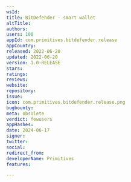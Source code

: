 ```yaml
---
wsId: 
title: BitDefender - smart wallet
altTitle: 
authors: 
users: 100
appId: com.primitives.bitdefender.release
appCountry: 
released: 2022-06-20
updated: 2022-06-20
version: 1.0-RELEASE
stars: 
ratings: 
reviews: 
website: 
repository: 
issue: 
icon: com.primitives.bitdefender.release.png
bugbounty: 
meta: obsolete
verdict: fewusers
appHashes: 
date: 2024-06-17
signer: 
twitter: 
social: 
redirect_from: 
developerName: Primitives
features: 

---
```


